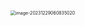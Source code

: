 <img src="/Users/ruichengm/knowledge_repository/fivePenLearning/3.字根/2.竖区/a.assets//image-20231229060835020.png" alt="image-20231229060835020" style="zoom:50%;" />

